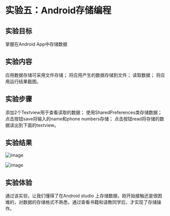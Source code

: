 # 实验五：Android存储编程

## 实验目标

掌握在Android App中存储数据
## 实验内容

应用数据存储可采用文件存储；
将应用产生的数据存储到文件；
读取数据；
将应用运行结果截图。
## 实验步骤

添加2个Textview用于查看读取的数据；
使用SharedPreferences类存储数据；
点击按钮save将输入的name和phone numbers存储；
点击按钮read将存储的数据读出到下面的textview。
## 实验结果
![image](https://github.com/Lizj97/android-labs-2018/blob/master/soft1614080902207/6.png?raw=true)

![image](https://github.com/Lizj97/android-labs-2018/blob/master/soft1614080902207/5.png?raw=true)


## 实验体验

 通过该实验，让我们懂得了在Android studio 上存储数据，刚开始接触还是很困难的，对数据的存储格式不熟悉，通过查看书籍和请教同学后，才实现了存储操作。
